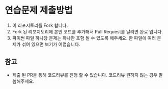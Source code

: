 # 연습문제 제출방법
1. 이 리포지토리를 Fork 합니다.
2. Fork 된 리포지토리에 본인 코드를 추가해서 Pull Request를 날리면 완료 입니다.
3. 파이썬 파일 하나당 문제는 하나만 포함 될 수 있도록 해주세요. 한 파일에 여러 문제가 섞여 있으면 보기가 어렵습니다.

## 참고
- 제출 된 PR을 통해 코드리뷰를 진행 할 수 있습니다. 코드리뷰 원하지 않는 경우 말씀해주세요.
